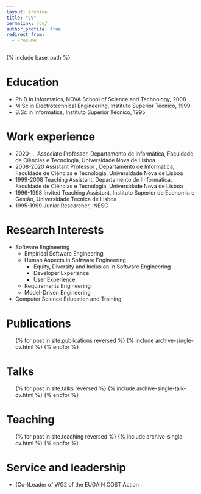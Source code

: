 ```yaml
---
layout: archive
title: "CV"
permalink: /cv/
author_profile: true
redirect_from:
  - /resume
---
```


{% include base_path %}

Education
======
* Ph.D in Informatics, NOVA School of Science and Technology, 2008
* M.Sc in Electrotechnical Engineering, Instituto Superior Técnico, 1999
* B.Sc in Informatics, Instituto Superior Técnico, 1995

Work experience
======
* 2020-... Associate Professor, Departamento de Informática, Faculdade de Ciências e Tecnologia, Universidade Nova de Lisboa
* 2008-2020 Assistant Professor , Departamento de Informática, Faculdade de Ciências e Tecnologia, Universidade Nova de Lisboa
* 1999-2008 Teaching Assistant, Departamento de IInformática, Faculdade de Ciências e Tecnologia, Universidade Nova de Lisboa
* 1996-1998 Invited Teaching Assistant, Instituto Superior de Economia e Gestão, Universidade Técnica de Lisboa
* 1995-1999 Junior Researcher, INESC

  
Research Interests
======
* Software Engineering
  * Empirical Software Engineering
  * Human Aspects in Software Engineering
    * Equity, Diversity and Inclusion in Software Engineering
    * Developer Experience
    * User Experience
  * Requirements Engineering
  * Model-Driven Engineering
* Computer Science Education and Training

Publications
======
  <ul>{% for post in site.publications reversed %}
    {% include archive-single-cv.html %}
  {% endfor %}</ul>
  
Talks
======
  <ul>{% for post in site.talks reversed %}
    {% include archive-single-talk-cv.html  %}
  {% endfor %}</ul>
  
Teaching
======
  <ul>{% for post in site.teaching reversed %}
    {% include archive-single-cv.html %}
  {% endfor %}</ul>
  
Service and leadership
======
* (Co-)Leader of WG2 of the EUGAIN COST Action
